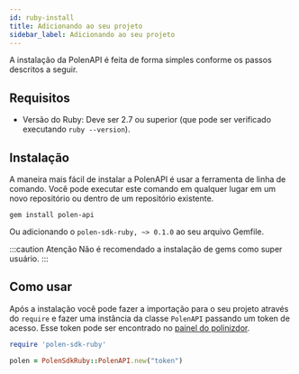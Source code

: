 ```yaml
---
id: ruby-install
title: Adicionando ao seu projeto
sidebar_label: Adicionando ao seu projeto
---
```

A instalação da PolenAPI é feita de forma simples conforme os passos descritos a seguir.

## Requisitos

- Versão do Ruby: Deve ser 2.7 ou superior (que pode ser verificado executando `ruby --version`).

## Instalação

A maneira mais fácil de instalar a PolenAPI é usar a ferramenta de linha de comando. Você pode executar este comando em qualquer lugar em um novo repositório ou dentro de um repositório existente.

```shell
gem install polen-api
```

Ou adicionando o `polen-sdk-ruby, ~> 0.1.0` ao seu arquivo Gemfile.

:::caution Atenção
Não é recomendado a instalação de gems como super usuário.
:::

## Como usar
Após a instalação você pode fazer a importação para o seu projeto através do `require` e fazer uma instância da classe `PolenAPI` passando um token de acesso. Esse token pode ser encontrado no [painel do polinizdor](https://painel.opolen.com.br/).


```ruby
require 'polen-sdk-ruby'

polen = PolenSdkRuby::PolenAPI.new("token")
```